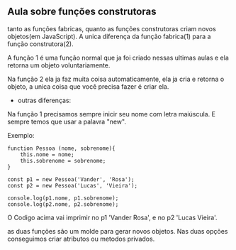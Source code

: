 ## Aula sobre funções construtoras

tanto as funções fabricas, quanto as funções construtoras criam novos objetos(em JavaScript).
A unica diferença da função fabrica(1) para a função construtora(2).

A função 1 é uma função normal que ja foi criado nessas ultimas aulas e ela retorna um objeto voluntariamente.

Na função 2 ela ja faz muita coisa automaticamente, ela ja cria e retorna o objeto, a unica coisa que você precisa fazer é criar ela.

- outras diferenças:

Na função 1 precisamos sempre inicir seu nome com letra maiúscula. E sempre temos que usar a palavra "new".

Exemplo:

    function Pessoa (nome, sobrenome){
        this.nome = nome;
        this.sobrenome = sobrenome;
    }

    const p1 = new Pessoa('Vander', 'Rosa');
    const p2 = new Pessoa('Lucas', 'Vieira');

    console.log(p1.nome, p1.sobrenome);
    console.log(p2.nome, p2.sobrenome);

O Codigo acima vai imprimir no p1 'Vander Rosa', e no p2 'Lucas Vieira'.


as duas funções são um molde para gerar novos objetos. Nas duas opções conseguimos criar atributos ou metodos privados.